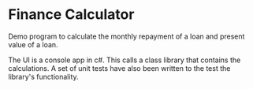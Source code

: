 # Finance Calculator

Demo program to calculate the monthly repayment of a loan and present value of a loan.

The UI is a console app in c#. This calls a class library that contains the calculations. A set of unit tests have also been written
to the test the library's functionality.
